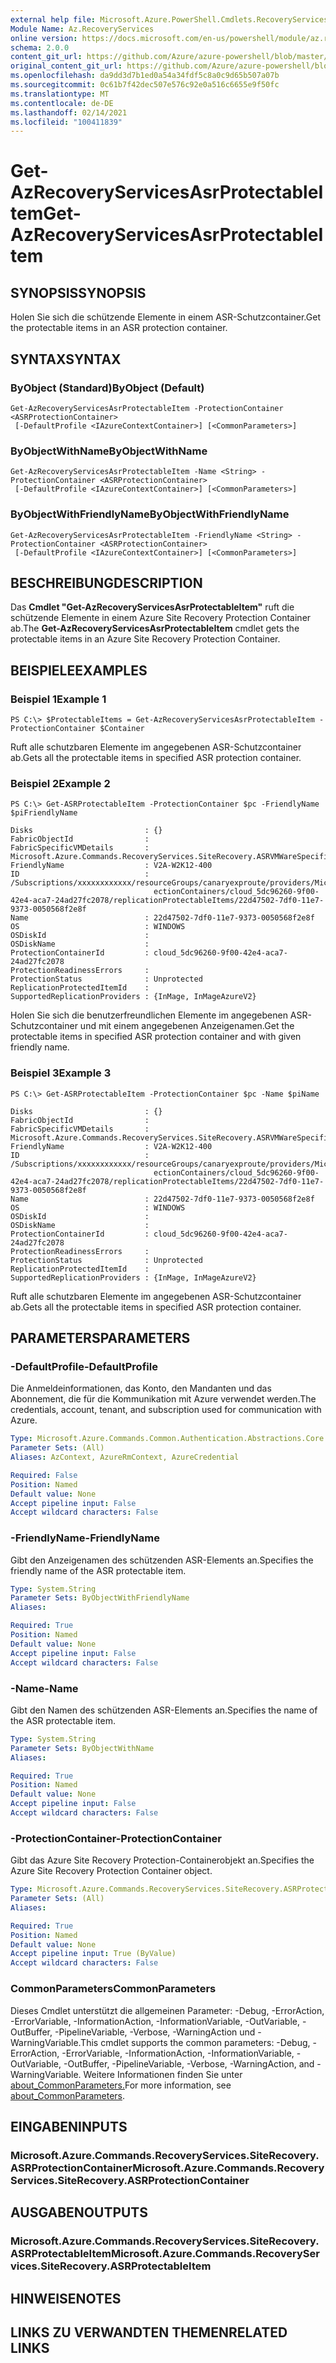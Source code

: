 ```yaml
---
external help file: Microsoft.Azure.PowerShell.Cmdlets.RecoveryServices.SiteRecovery.dll-Help.xml
Module Name: Az.RecoveryServices
online version: https://docs.microsoft.com/en-us/powershell/module/az.recoveryservices/get-azrecoveryservicesasrprotectableitem
schema: 2.0.0
content_git_url: https://github.com/Azure/azure-powershell/blob/master/src/RecoveryServices/RecoveryServices/help/Get-AzRecoveryServicesAsrProtectableItem.md
original_content_git_url: https://github.com/Azure/azure-powershell/blob/master/src/RecoveryServices/RecoveryServices/help/Get-AzRecoveryServicesAsrProtectableItem.md
ms.openlocfilehash: da9dd3d7b1ed0a54a34fdf5c8a0c9d65b507a07b
ms.sourcegitcommit: 0c61b7f42dec507e576c92e0a516c6655e9f50fc
ms.translationtype: MT
ms.contentlocale: de-DE
ms.lasthandoff: 02/14/2021
ms.locfileid: "100411839"
---
```

# <span data-ttu-id="a721f-101">Get-AzRecoveryServicesAsrProtectableItem</span><span class="sxs-lookup"><span data-stu-id="a721f-101">Get-AzRecoveryServicesAsrProtectableItem</span></span>

## <span data-ttu-id="a721f-102">SYNOPSIS</span><span class="sxs-lookup"><span data-stu-id="a721f-102">SYNOPSIS</span></span>
<span data-ttu-id="a721f-103">Holen Sie sich die schützende Elemente in einem ASR-Schutzcontainer.</span><span class="sxs-lookup"><span data-stu-id="a721f-103">Get the protectable items in an ASR protection container.</span></span>

## <span data-ttu-id="a721f-104">SYNTAX</span><span class="sxs-lookup"><span data-stu-id="a721f-104">SYNTAX</span></span>

### <span data-ttu-id="a721f-105">ByObject (Standard)</span><span class="sxs-lookup"><span data-stu-id="a721f-105">ByObject (Default)</span></span>
```
Get-AzRecoveryServicesAsrProtectableItem -ProtectionContainer <ASRProtectionContainer>
 [-DefaultProfile <IAzureContextContainer>] [<CommonParameters>]
```

### <span data-ttu-id="a721f-106">ByObjectWithName</span><span class="sxs-lookup"><span data-stu-id="a721f-106">ByObjectWithName</span></span>
```
Get-AzRecoveryServicesAsrProtectableItem -Name <String> -ProtectionContainer <ASRProtectionContainer>
 [-DefaultProfile <IAzureContextContainer>] [<CommonParameters>]
```

### <span data-ttu-id="a721f-107">ByObjectWithFriendlyName</span><span class="sxs-lookup"><span data-stu-id="a721f-107">ByObjectWithFriendlyName</span></span>
```
Get-AzRecoveryServicesAsrProtectableItem -FriendlyName <String> -ProtectionContainer <ASRProtectionContainer>
 [-DefaultProfile <IAzureContextContainer>] [<CommonParameters>]
```

## <span data-ttu-id="a721f-108">BESCHREIBUNG</span><span class="sxs-lookup"><span data-stu-id="a721f-108">DESCRIPTION</span></span>
<span data-ttu-id="a721f-109">Das **Cmdlet "Get-AzRecoveryServicesAsrProtectableItem"** ruft die schützende Elemente in einem Azure Site Recovery Protection Container ab.</span><span class="sxs-lookup"><span data-stu-id="a721f-109">The **Get-AzRecoveryServicesAsrProtectableItem** cmdlet gets the protectable items in an Azure Site Recovery Protection Container.</span></span>

## <span data-ttu-id="a721f-110">BEISPIELE</span><span class="sxs-lookup"><span data-stu-id="a721f-110">EXAMPLES</span></span>

### <span data-ttu-id="a721f-111">Beispiel 1</span><span class="sxs-lookup"><span data-stu-id="a721f-111">Example 1</span></span>
```
PS C:\> $ProtectableItems = Get-AzRecoveryServicesAsrProtectableItem -ProtectionContainer $Container
```

<span data-ttu-id="a721f-112">Ruft alle schutzbaren Elemente im angegebenen ASR-Schutzcontainer ab.</span><span class="sxs-lookup"><span data-stu-id="a721f-112">Gets all the protectable items in specified ASR protection container.</span></span>

### <span data-ttu-id="a721f-113">Beispiel 2</span><span class="sxs-lookup"><span data-stu-id="a721f-113">Example 2</span></span>
```
PS C:\> Get-ASRProtectableItem -ProtectionContainer $pc -FriendlyName $piFriendlyName

Disks                         : {}
FabricObjectId                :
FabricSpecificVMDetails       : Microsoft.Azure.Commands.RecoveryServices.SiteRecovery.ASRVMWareSpecificVMDetails
FriendlyName                  : V2A-W2K12-400
ID                            : /Subscriptions/xxxxxxxxxxxx/resourceGroups/canaryexproute/providers/Microsoft.RecoveryServices/vaults/IbizaV2ATest/replicationFabrics/d011a5abf48190235963ee3a88ad188ee6bca8a4c6cd0c8d7ce5d439aa77ffd9/replicationProt
                                ectionContainers/cloud_5dc96260-9f00-42e4-aca7-24ad27fc2078/replicationProtectableItems/22d47502-7df0-11e7-9373-0050568f2e8f
Name                          : 22d47502-7df0-11e7-9373-0050568f2e8f
OS                            : WINDOWS
OSDiskId                      :
OSDiskName                    :
ProtectionContainerId         : cloud_5dc96260-9f00-42e4-aca7-24ad27fc2078
ProtectionReadinessErrors     :
ProtectionStatus              : Unprotected
ReplicationProtectedItemId    :
SupportedReplicationProviders : {InMage, InMageAzureV2}
```

<span data-ttu-id="a721f-114">Holen Sie sich die benutzerfreundlichen Elemente im angegebenen ASR-Schutzcontainer und mit einem angegebenen Anzeigenamen.</span><span class="sxs-lookup"><span data-stu-id="a721f-114">Get the protectable items in specified ASR protection container and with given friendly name.</span></span>

### <span data-ttu-id="a721f-115">Beispiel 3</span><span class="sxs-lookup"><span data-stu-id="a721f-115">Example 3</span></span>
```
PS C:\> Get-ASRProtectableItem -ProtectionContainer $pc -Name $piName

Disks                         : {}
FabricObjectId                :
FabricSpecificVMDetails       : Microsoft.Azure.Commands.RecoveryServices.SiteRecovery.ASRVMWareSpecificVMDetails
FriendlyName                  : V2A-W2K12-400
ID                            : /Subscriptions/xxxxxxxxxxxx/resourceGroups/canaryexproute/providers/Microsoft.RecoveryServices/vaults/IbizaV2ATest/replicationFabrics/d011a5abf48190235963ee3a88ad188ee6bca8a4c6cd0c8d7ce5d439aa77ffd9/replicationProt
                                ectionContainers/cloud_5dc96260-9f00-42e4-aca7-24ad27fc2078/replicationProtectableItems/22d47502-7df0-11e7-9373-0050568f2e8f
Name                          : 22d47502-7df0-11e7-9373-0050568f2e8f
OS                            : WINDOWS
OSDiskId                      :
OSDiskName                    :
ProtectionContainerId         : cloud_5dc96260-9f00-42e4-aca7-24ad27fc2078
ProtectionReadinessErrors     :
ProtectionStatus              : Unprotected
ReplicationProtectedItemId    :
SupportedReplicationProviders : {InMage, InMageAzureV2}
```

<span data-ttu-id="a721f-116">Ruft alle schutzbaren Elemente im angegebenen ASR-Schutzcontainer ab.</span><span class="sxs-lookup"><span data-stu-id="a721f-116">Gets all the protectable items in specified ASR protection container.</span></span>

## <span data-ttu-id="a721f-117">PARAMETERS</span><span class="sxs-lookup"><span data-stu-id="a721f-117">PARAMETERS</span></span>

### <span data-ttu-id="a721f-118">-DefaultProfile</span><span class="sxs-lookup"><span data-stu-id="a721f-118">-DefaultProfile</span></span>
<span data-ttu-id="a721f-119">Die Anmeldeinformationen, das Konto, den Mandanten und das Abonnement, die für die Kommunikation mit Azure verwendet werden.</span><span class="sxs-lookup"><span data-stu-id="a721f-119">The credentials, account, tenant, and subscription used for communication with Azure.</span></span>


```yaml
Type: Microsoft.Azure.Commands.Common.Authentication.Abstractions.Core.IAzureContextContainer
Parameter Sets: (All)
Aliases: AzContext, AzureRmContext, AzureCredential

Required: False
Position: Named
Default value: None
Accept pipeline input: False
Accept wildcard characters: False
```

### <span data-ttu-id="a721f-120">-FriendlyName</span><span class="sxs-lookup"><span data-stu-id="a721f-120">-FriendlyName</span></span>
<span data-ttu-id="a721f-121">Gibt den Anzeigenamen des schützenden ASR-Elements an.</span><span class="sxs-lookup"><span data-stu-id="a721f-121">Specifies the friendly name of the ASR protectable item.</span></span>

```yaml
Type: System.String
Parameter Sets: ByObjectWithFriendlyName
Aliases:

Required: True
Position: Named
Default value: None
Accept pipeline input: False
Accept wildcard characters: False
```

### <span data-ttu-id="a721f-122">-Name</span><span class="sxs-lookup"><span data-stu-id="a721f-122">-Name</span></span>
<span data-ttu-id="a721f-123">Gibt den Namen des schützenden ASR-Elements an.</span><span class="sxs-lookup"><span data-stu-id="a721f-123">Specifies the name of the ASR protectable item.</span></span>

```yaml
Type: System.String
Parameter Sets: ByObjectWithName
Aliases:

Required: True
Position: Named
Default value: None
Accept pipeline input: False
Accept wildcard characters: False
```

### <span data-ttu-id="a721f-124">-ProtectionContainer</span><span class="sxs-lookup"><span data-stu-id="a721f-124">-ProtectionContainer</span></span>
<span data-ttu-id="a721f-125">Gibt das Azure Site Recovery Protection-Containerobjekt an.</span><span class="sxs-lookup"><span data-stu-id="a721f-125">Specifies the Azure Site Recovery Protection Container object.</span></span>

```yaml
Type: Microsoft.Azure.Commands.RecoveryServices.SiteRecovery.ASRProtectionContainer
Parameter Sets: (All)
Aliases:

Required: True
Position: Named
Default value: None
Accept pipeline input: True (ByValue)
Accept wildcard characters: False
```

### <span data-ttu-id="a721f-126">CommonParameters</span><span class="sxs-lookup"><span data-stu-id="a721f-126">CommonParameters</span></span>
<span data-ttu-id="a721f-127">Dieses Cmdlet unterstützt die allgemeinen Parameter: -Debug, -ErrorAction, -ErrorVariable, -InformationAction, -InformationVariable, -OutVariable, -OutBuffer, -PipelineVariable, -Verbose, -WarningAction und -WarningVariable.</span><span class="sxs-lookup"><span data-stu-id="a721f-127">This cmdlet supports the common parameters: -Debug, -ErrorAction, -ErrorVariable, -InformationAction, -InformationVariable, -OutVariable, -OutBuffer, -PipelineVariable, -Verbose, -WarningAction, and -WarningVariable.</span></span> <span data-ttu-id="a721f-128">Weitere Informationen finden Sie unter [about_CommonParameters.](http://go.microsoft.com/fwlink/?LinkID=113216)</span><span class="sxs-lookup"><span data-stu-id="a721f-128">For more information, see [about_CommonParameters](http://go.microsoft.com/fwlink/?LinkID=113216).</span></span>

## <span data-ttu-id="a721f-129">EINGABEN</span><span class="sxs-lookup"><span data-stu-id="a721f-129">INPUTS</span></span>

### <span data-ttu-id="a721f-130">Microsoft.Azure.Commands.RecoveryServices.SiteRecovery.ASRProtectionContainer</span><span class="sxs-lookup"><span data-stu-id="a721f-130">Microsoft.Azure.Commands.RecoveryServices.SiteRecovery.ASRProtectionContainer</span></span>

## <span data-ttu-id="a721f-131">AUSGABEN</span><span class="sxs-lookup"><span data-stu-id="a721f-131">OUTPUTS</span></span>

### <span data-ttu-id="a721f-132">Microsoft.Azure.Commands.RecoveryServices.SiteRecovery.ASRProtectableItem</span><span class="sxs-lookup"><span data-stu-id="a721f-132">Microsoft.Azure.Commands.RecoveryServices.SiteRecovery.ASRProtectableItem</span></span>

## <span data-ttu-id="a721f-133">HINWEISE</span><span class="sxs-lookup"><span data-stu-id="a721f-133">NOTES</span></span>

## <span data-ttu-id="a721f-134">LINKS ZU VERWANDTEN THEMEN</span><span class="sxs-lookup"><span data-stu-id="a721f-134">RELATED LINKS</span></span>


